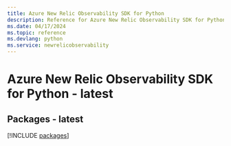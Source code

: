 ```yaml
---
title: Azure New Relic Observability SDK for Python
description: Reference for Azure New Relic Observability SDK for Python
ms.date: 04/17/2024
ms.topic: reference
ms.devlang: python
ms.service: newrelicobservability
---
```

# Azure New Relic Observability SDK for Python - latest
## Packages - latest
[!INCLUDE [packages](new-relic-observability-index.md)]